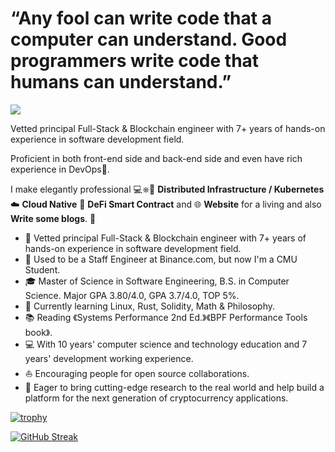 # “Any fool can write code that a computer can understand. Good programmers write code that humans can understand.”

![](https://github.com/halfrost/halfrost/blob/master/icons/header_1.png)

Vetted principal Full-Stack & Blockchain engineer with 7+ years of hands-on experience in software development field.

Proficient in both front-end side and back-end side and even have rich experience in DevOps🐳.



I make elegantly professional 💻⎈🐳 **Distributed Infrastructure / Kubernetes** ☁️ **Cloud Native** 📝 **DeFi Smart Contract** and 🌐 **Website** for a living and also **Write some blogs**. 🌈    

* 🧐   Vetted principal Full-Stack & Blockchain engineer with 7+ years of hands-on experience in software development field.
* 💼   Used to be a Staff Engineer at Binance.com, but now I'm a CMU Student.
* 🎓   Master of Science in Software Engineering, B.S. in Computer Science. Major GPA 3.80/4.0, GPA 3.7/4.0, TOP 5%.
* 🌱   Currently learning Linux, Rust, Solidity, Math & Philosophy.
* 📚   Reading 《Systems Performance 2nd Ed.》《BPF Performance Tools book》.
* 💻   With 10 years' computer science and technology education and 7 years' development working experience.
* ⛵   Encouraging people for open source collaborations.
* 🌈   Eager to bring cutting-edge research to the real world and help build a platform for the next generation of cryptocurrency
applications.

[![trophy](https://github-profile-trophy.vercel.app/?username=satoterin&theme=onedark)](https://github.com/satoterin/satoterin)

[![GitHub Streak](https://github-readme-streak-stats.herokuapp.com/?user=satoterin&theme=onedark)](https://git.io/streak-stats)

<!-- [![Linkedin Badge](https://img.shields.io/badge/-LinkedIn-blue?style=flat-square&logo=Linkedin&logoColor=white&link=https://www.linkedin.com/in/steve-jin-102509205/)](https://www.linkedin.com/in/steve-jin-102509205/)  -->
